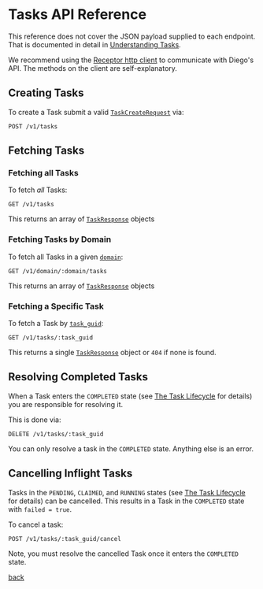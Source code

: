 # Tasks API Reference

This reference does not cover the JSON payload supplied to each endpoint.  That is documented in detail in [Understanding Tasks](tasks.md).

We recommend using the [Receptor http client](https://github.com/cloudfoundry-incubator/receptor) to communicate with Diego's API.  The methods on the client are self-explanatory.

## Creating Tasks

To create a Task submit a valid [`TaskCreateRequest`](tasks.md#describing-tasks) via:

```
POST /v1/tasks
```

## Fetching Tasks

### Fetching all Tasks

To fetch *all* Tasks:

```
GET /v1/tasks
```

This returns an array of [`TaskResponse`](tasks.md#retreiving-tasks) objects


### Fetching Tasks by Domain

To fetch all Tasks in a given [`domain`](tasks.md#domain):

```
GET /v1/domain/:domain/tasks
```

This returns an array of [`TaskResponse`](tasks.md#retreiving-tasks) objects

### Fetching a Specific Task

To fetch a Task by [`task_guid`](tasks.md#task-guid):

```
GET /v1/tasks/:task_guid
```

This returns a single [`TaskResponse`](tasks.md#retreiving-tasks) object or `404` if none is found.

## Resolving Completed Tasks

When a Task enters the `COMPLETED` state (see [The Task Lifecycle](tasks.md#the-task-lifecycle) for details) you are responsible for resolving it.

This is done via:

```
DELETE /v1/tasks/:task_guid
```

You can only resolve a task in the `COMPLETED` state.  Anything else is an error.

## Cancelling Inflight Tasks

Tasks in the `PENDING`, `CLAIMED`, and `RUNNING` states (see [The Task Lifecycle](tasks.md#the-task-lifecycle) for details) can be cancelled. This results in a Task in the `COMPLETED` state with `failed = true`.

To cancel a task:

```
POST /v1/tasks/:task_guid/cancel
```
Note, you must resolve the cancelled Task once it enters the `COMPLETED` state.

[back](README.md)
